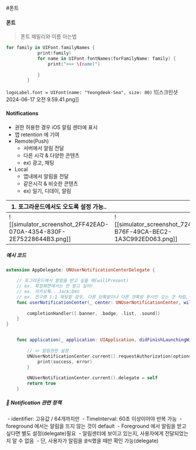 #폰트

#### 폰트

> 폰트 패밀리와 이름 아는법

```swift
for family in UIFont.familyNames {
            print(family)
            for name in UIFont.fontNames(forFamilyName: family) {
                print(">>> \(name)")
                
            }
        }
```

`logoLabel.font = UIFont(name: "Yeongdeok-Sea", size: 80)`
![[스크린샷 2024-06-17 오전 9.59.41.png]]

#### Notifications
- 권한 허용한 경우 iOS 알림 센터에 표시
- 앱 retention 에 기여
- Remote(Push)
	- 서버에서 알림 전달
	- 다른 시각 & 다양한 콘텐츠
	- ex) 광고, 채팅
- Local
	-  앱내에서 알림을 전달
	- 같은시각 & 비슷한 콘텐츠
	- ex) 일기, 디데이, 알림

| 1. 포그라운드에서도 오도록 설정 가능..                                            |                                                                    |
| ------------------------------------------------------------------ | ------------------------------------------------------------------ |
| ![[simulator_screenshot_2FF42EAD-070A-4354-830F-2E75228644B3.png]] | ![[simulator_screenshot_724BE22F-B76F-49CA-BEC2-1A3C992ED063.png]] |

##### 예시 코드
```swift
extension AppDelegate: UNUserNotificationCenterDelegate {
    
    // 포그라운드에서 알람을 받고 싶을 때(willPresent)
    // ex. 특정화면에서는 안 받고 싶어!
    // ex. 카카오톡.. Jack:Den
    // ex. 친구랑 1:1 채팅할 경우. 다른 단톡방이나 다른 갠톡방 푸시만 오는 것 처럼, 특정 화면/ 특정 조건에 대해서 포그라운드 알림을 받게 설정하는 것도 가능
    func userNotificationCenter(_ center: UNUserNotificationCenter, willPresent notification: UNNotification, withCompletionHandler completionHandler: @escaping (UNNotificationPresentationOptions) -> Void) {
        
        completionHandler([.banner, .badge, .list, .sound])
    }
}
```

```swift

    func application(_ application: UIApplication, didFinishLaunchingWithOptions launchOptions: [UIApplication.LaunchOptionsKey: Any]?) -> Bool {
        
        // ✏️ 알림권한 설정
        UNUserNotificationCenter.current().requestAuthorization(options: [.alert, .sound, .badge]) { success, error in
            print(success, error)
        }
        
        UNUserNotificationCenter.current().delegate = self
        return true
    }
```

##### 🚨 Notification 관련 정책
 - identifier: 고유값 / 64개까지만
 - TimeInterval: 60초 이상이어야 반복 가능
 - foreground 에서는 알림을 뜨지 않는 것이 default
 - Foreground 에서 알림을 받고 싶다면 별도 설정(delegate)필요
 - 알림센터에 보이고 있는지, 사용자에게 전달되었는지 알 수 없음
 - 단, 사용자가 알림을 `클릭`했을 때만 확인 가능(delegate)